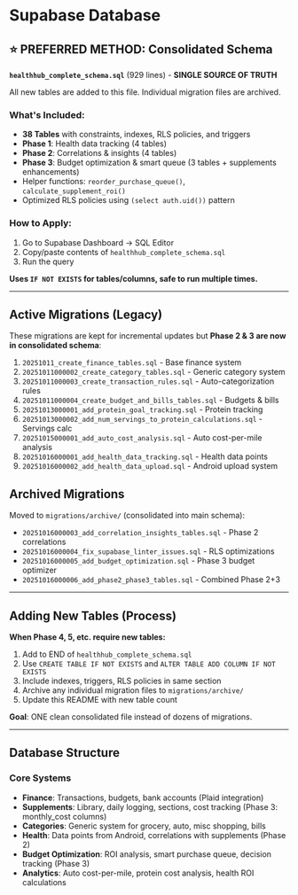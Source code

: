 # Supabase Database

## ⭐ PREFERRED METHOD: Consolidated Schema

**`healthhub_complete_schema.sql`** (929 lines) - **SINGLE SOURCE OF TRUTH**

All new tables are added to this file. Individual migration files are archived.

### What's Included:
- **38 Tables** with constraints, indexes, RLS policies, and triggers
- **Phase 1**: Health data tracking (4 tables)
- **Phase 2**: Correlations & insights (4 tables)
- **Phase 3**: Budget optimization & smart queue (3 tables + supplements enhancements)
- Helper functions: `reorder_purchase_queue()`, `calculate_supplement_roi()`
- Optimized RLS policies using `(select auth.uid())` pattern

### How to Apply:
1. Go to Supabase Dashboard → SQL Editor
2. Copy/paste contents of `healthhub_complete_schema.sql`
3. Run the query

**Uses `IF NOT EXISTS` for tables/columns, safe to run multiple times.**

---

## Active Migrations (Legacy)

These migrations are kept for incremental updates but **Phase 2 & 3 are now in consolidated schema**:

1. `20251011_create_finance_tables.sql` - Base finance system
2. `20251011000002_create_category_tables.sql` - Generic category system
3. `20251011000003_create_transaction_rules.sql` - Auto-categorization rules
4. `20251011000004_create_budget_and_bills_tables.sql` - Budgets & bills
5. `20251013000001_add_protein_goal_tracking.sql` - Protein tracking
6. `20251013000002_add_num_servings_to_protein_calculations.sql` - Servings calc
7. `20251015000001_add_auto_cost_analysis.sql` - Auto cost-per-mile analysis
8. `20251016000001_add_health_data_tracking.sql` - Health data points
9. `20251016000002_add_health_data_upload.sql` - Android upload system

## Archived Migrations

Moved to `migrations/archive/` (consolidated into main schema):
- `20251016000003_add_correlation_insights_tables.sql` - Phase 2 correlations
- `20251016000004_fix_supabase_linter_issues.sql` - RLS optimizations
- `20251016000005_add_budget_optimization.sql` - Phase 3 budget optimizer
- `20251016000006_add_phase2_phase3_tables.sql` - Combined Phase 2+3

---

## Adding New Tables (Process)

**When Phase 4, 5, etc. require new tables:**

1. Add to END of `healthhub_complete_schema.sql`
2. Use `CREATE TABLE IF NOT EXISTS` and `ALTER TABLE ADD COLUMN IF NOT EXISTS`
3. Include indexes, triggers, RLS policies in same section
4. Archive any individual migration files to `migrations/archive/`
5. Update this README with new table count

**Goal**: ONE clean consolidated file instead of dozens of migrations.

---

## Database Structure

### Core Systems
- **Finance**: Transactions, budgets, bank accounts (Plaid integration)
- **Supplements**: Library, daily logging, sections, cost tracking (Phase 3: monthly_cost columns)
- **Categories**: Generic system for grocery, auto, misc shopping, bills
- **Health**: Data points from Android, correlations with supplements (Phase 2)
- **Budget Optimization**: ROI analysis, smart purchase queue, decision tracking (Phase 3)
- **Analytics**: Auto cost-per-mile, protein cost analysis, health ROI calculations
